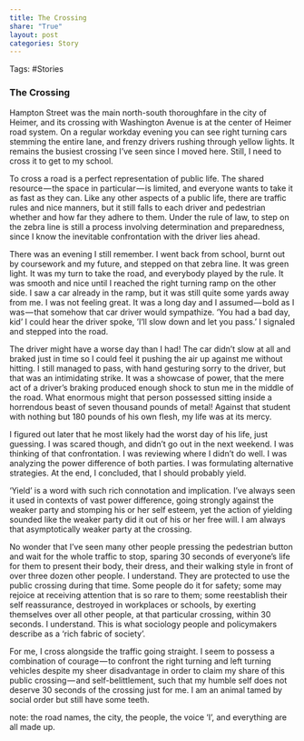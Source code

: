 ```yaml
---
title: The Crossing
share: "True"
layout: post
categories: Story
---
```

Tags: #Stories
### The Crossing

Hampton Street was the main north-south thoroughfare in the city of Heimer, and its crossing with Washington Avenue is at the center of Heimer road system. On a regular workday evening you can see right turning cars stemming the entire lane, and frenzy drivers rushing through yellow lights. It remains the busiest crossing I’ve seen since I moved here. Still, I need to cross it to get to my school.

To cross a road is a perfect representation of public life. The shared resource — the space in particular — is limited, and everyone wants to take it as fast as they can. Like any other aspects of a public life, there are traffic rules and nice manners, but it still falls to each driver and pedestrian whether and how far they adhere to them. Under the rule of law, to step on the zebra line is still a process involving determination and preparedness, since I know the inevitable confrontation with the driver lies ahead.

There was an evening I still remember. I went back from school, burnt out by coursework and my future, and stepped on that zebra line. It was green light. It was my turn to take the road, and everybody played by the rule. It was smooth and nice until I reached the right turning ramp on the other side. I saw a car already in the ramp, but it was still quite some yards away from me. I was not feeling great. It was a long day and I assumed — bold as I was — that somehow that car driver would sympathize. ‘You had a bad day, kid’ I could hear the driver spoke, ’I’ll slow down and let you pass.’ I signaled and stepped into the road.

The driver might have a worse day than I had! The car didn’t slow at all and braked just in time so I could feel it pushing the air up against me without hitting. I still managed to pass, with hand gesturing sorry to the driver, but that was an intimidating strike. It was a showcase of power, that the mere act of a driver’s braking produced enough shock to stun me in the middle of the road. What enormous might that person possessed sitting inside a horrendous beast of seven thousand pounds of metal! Against that student with nothing but 180 pounds of his own flesh, my life was at its mercy.

I figured out later that he most likely had the worst day of his life, just guessing. I was scared though, and didn’t go out in the next weekend. I was thinking of that confrontation. I was reviewing where I didn’t do well. I was analyzing the power difference of both parties. I was formulating alternative strategies. At the end, I concluded, that I should probably yield.

‘Yield’ is a word with such rich connotation and implication. I’ve always seen it used in contexts of vast power difference, going strongly against the weaker party and stomping his or her self esteem, yet the action of yielding sounded like the weaker party did it out of his or her free will. I am always that asymptotically weaker party at the crossing.

No wonder that I’ve seen many other people pressing the pedestrian button and wait for the whole traffic to stop, sparing 30 seconds of everyone’s life for them to present their body, their dress, and their walking style in front of over three dozen other people. I understand. They are protected to use the public crossing during that time. Some people do it for safety; some may rejoice at receiving attention that is so rare to them; some reestablish their self reassurance, destroyed in workplaces or schools, by exerting themselves over all other people, at that particular crossing, within 30 seconds. I understand. This is what sociology people and policymakers describe as a ‘rich fabric of society’.

For me, I cross alongside the traffic going straight. I seem to possess a combination of courage — to confront the right turning and left turning vehicles despite my sheer disadvantage in order to claim my share of this public crossing — and self-belittlement, such that my humble self does not deserve 30 seconds of the crossing just for me. I am an animal tamed by social order but still have some teeth.

note: the road names, the city, the people, the voice ‘I’, and everything are all made up.